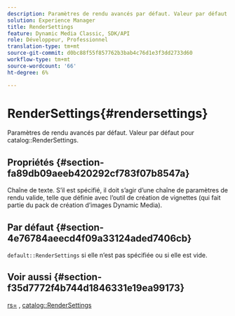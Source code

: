 ```yaml
---
description: Paramètres de rendu avancés par défaut. Valeur par défaut pour le catalogue RenderSettings.
solution: Experience Manager
title: RenderSettings
feature: Dynamic Media Classic, SDK/API
role: Développeur, Professionnel
translation-type: tm+mt
source-git-commit: d0bc88f55f857762b3bab4c76d1e3f3dd2733d60
workflow-type: tm+mt
source-wordcount: '66'
ht-degree: 6%

---
```



# RenderSettings{#rendersettings}

Paramètres de rendu avancés par défaut. Valeur par défaut pour catalog::RenderSettings.

## Propriétés {#section-fa89db09aeeb420292cf783f07b8547a}

Chaîne de texte. S’il est spécifié, il doit s’agir d’une chaîne de paramètres de rendu valide, telle que définie avec l’outil de création de vignettes (qui fait partie du pack de création d’images Dynamic Media).

## Par défaut {#section-4e76784aeecd4f09a33124aded7406cb}

`default::RenderSettings` si elle n’est pas spécifiée ou si elle est vide.

## Voir aussi {#section-f35d7772f4b744d1846331e19ea99173}

[rs=](../../../../../ir-api/http-protocol/image-rendering-api-ref/c-ir-http-protocol-ref/c-ir-http-protocol-command-reference/r-ir-rs.md#reference-d20cefaaa6cd4f449d1591c87959b4cf) ,  [catalog::RenderSettings](../../../../../ir-api/material-cat/image-rendering-api-ref/c-ir-material-catalog/c-ir-attributes-reference/r-ir-rendersettings.md#reference-f3ae5e18095d40b2a8edef957dd82fbd)
